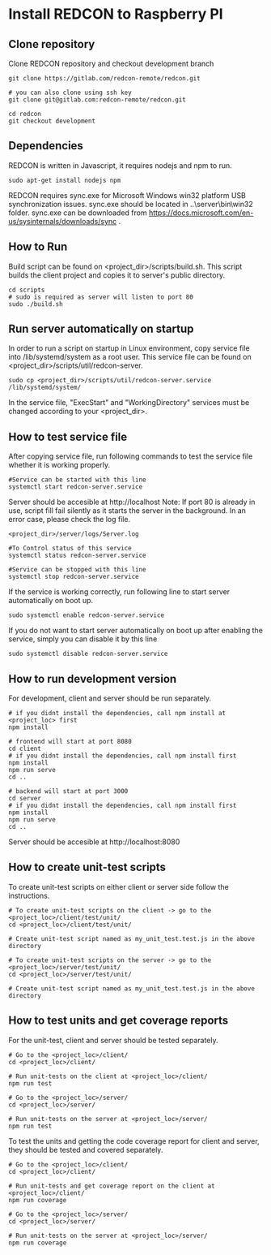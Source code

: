 # Install REDCON to Raspberry PI

## Clone repository
Clone REDCON repository and checkout development branch
```
git clone https://gitlab.com/redcon-remote/redcon.git

# you can also clone using ssh key
git clone git@gitlab.com:redcon-remote/redcon.git

cd redcon
git checkout development
```

## Dependencies
REDCON is written in Javascript, it requires nodejs and npm to run.
```
sudo apt-get install nodejs npm
```

REDCON requires sync.exe for Microsoft Windows win32 platform USB synchronization issues. sync.exe should be located in ..\server\bin\win32 folder. sync.exe can be downloaded from https://docs.microsoft.com/en-us/sysinternals/downloads/sync .

## How to Run
Build script can be found on <project_dir>/scripts/build.sh. This script builds the client project and copies it to server's public directory.
```
cd scripts
# sudo is required as server will listen to port 80
sudo ./build.sh
```

## Run server automatically on startup
In order to run a script on startup in Linux environment, copy service file into /lib/systemd/system as a root user. This service file can be found on <project_dir>/scripts/util/redcon-server. 
```
sudo cp <project_dir>/scripts/util/redcon-server.service /lib/systemd/system/
```
In the service file, "ExecStart" and "WorkingDirectory" services must be changed according to your <project_dir>.

## How to test service file
After copying service file, run following commands to test the service file whether it is working properly.
```
#Service can be started with this line
systemctl start redcon-server.service
```
Server should be accesible at http://localhost
Note: If port 80 is already in use, script fill fail silently as it starts the server in the background. In an error case, please check the log file.
```
<project_dir>/server/logs/Server.log
```

```
#To Control status of this service
systemctl status redcon-server.service
```

```
#Service can be stopped with this line
systemctl stop redcon-server.service
```
If the service is working correctly, run following line to start server automatically on boot up.
```
sudo systemctl enable redcon-server.service
```
If you do not want to start server automatically on boot up after enabling the service, simply you can disable it by this line
```
sudo systemctl disable redcon-server.service
```

## How to run development version
For development, client and server should be run separately.
```
# if you didnt install the dependencies, call npm install at <project_loc> first 
npm install

# frontend will start at port 8080
cd client
# if you didnt install the dependencies, call npm install first
npm install
npm run serve
cd ..

# backend will start at port 3000
cd server
# if you didnt install the dependencies, call npm install first
npm install
npm run serve
cd ..
```
Server should be accesible at http://localhost:8080

## How to create unit-test scripts
To create unit-test scripts on either client or server side follow the instructions. 
```
# To create unit-test scripts on the client -> go to the <project_loc>/client/test/unit/
cd <project_loc>/client/test/unit/

# Create unit-test script named as my_unit_test.test.js in the above directory

# To create unit-test scripts on the server -> go to the <project_loc>/server/test/unit/
cd <project_loc>/server/test/unit/

# Create unit-test script named as my_unit_test.test.js in the above directory
```

## How to test units and get coverage reports
For the unit-test, client and server should be tested separately.
```
# Go to the <project_loc>/client/ 
cd <project_loc>/client/

# Run unit-tests on the client at <project_loc>/client/
npm run test

# Go to the <project_loc>/server/ 
cd <project_loc>/server/

# Run unit-tests on the server at <project_loc>/server/
npm run test
```

To test the units and getting the code coverage report for client and server, they should be tested and covered separately.
```
# Go to the <project_loc>/client/ 
cd <project_loc>/client/

# Run unit-tests and get coverage report on the client at <project_loc>/client/
npm run coverage

# Go to the <project_loc>/server/ 
cd <project_loc>/server/

# Run unit-tests on the server at <project_loc>/server/
npm run coverage
```